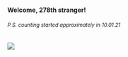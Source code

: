 #### Welcome, 278th stranger!

###### <sup>P.S. counting started approximately in 10.01.21</sup>

<img src="https://kraftwerk28.pp.ua/vcnt.png"></img>

